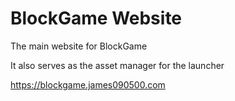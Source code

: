 # BlockGame Website

The main website for BlockGame

It also serves as the asset manager for the launcher

https://blockgame.james090500.com